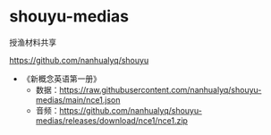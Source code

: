 # shouyu-medias
授渔材料共享

https://github.com/nanhualyq/shouyu

- 《新概念英语第一册》
  - 数据：https://raw.githubusercontent.com/nanhualyq/shouyu-medias/main/nce1.json
  - 音频：https://github.com/nanhualyq/shouyu-medias/releases/download/nce1/nce1.zip
